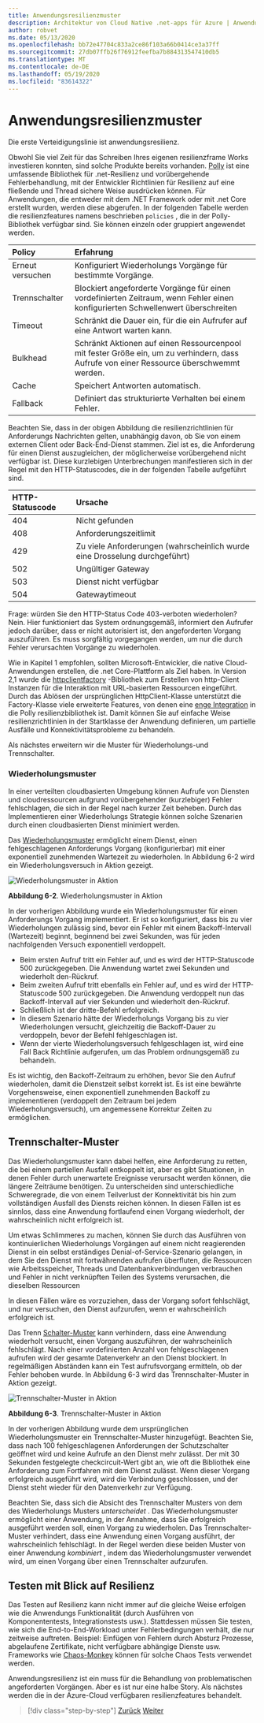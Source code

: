 ```yaml
---
title: Anwendungsresilienzmuster
description: Architektur von Cloud Native .net-apps für Azure | Anwendungsresilienzmuster
author: robvet
ms.date: 05/13/2020
ms.openlocfilehash: bb72e47704c833a2ce86f103a66b0414ce3a37ff
ms.sourcegitcommit: 27db07ffb26f76912feefba7b884313547410db5
ms.translationtype: MT
ms.contentlocale: de-DE
ms.lasthandoff: 05/19/2020
ms.locfileid: "83614322"
---
```

# <a name="application-resiliency-patterns"></a>Anwendungsresilienzmuster

Die erste Verteidigungslinie ist anwendungsresilienz.

Obwohl Sie viel Zeit für das Schreiben Ihres eigenen resilienzframe Works investieren konnten, sind solche Produkte bereits vorhanden. [Polly](http://www.thepollyproject.org/) ist eine umfassende Bibliothek für .net-Resilienz und vorübergehende Fehlerbehandlung, mit der Entwickler Richtlinien für Resilienz auf eine fließende und Thread sichere Weise ausdrücken können. Für Anwendungen, die entweder mit dem .NET Framework oder mit .net Core erstellt wurden, werden diese abgerufen. In der folgenden Tabelle werden die resilienzfeatures namens beschrieben `policies` , die in der Polly-Bibliothek verfügbar sind. Sie können einzeln oder gruppiert angewendet werden.

| Policy | Erfahrung |
| :-------- | :-------- |
| Erneut versuchen | Konfiguriert Wiederholungs Vorgänge für bestimmte Vorgänge. |
| Trennschalter | Blockiert angeforderte Vorgänge für einen vordefinierten Zeitraum, wenn Fehler einen konfigurierten Schwellenwert überschreiten |
| Timeout | Schränkt die Dauer ein, für die ein Aufrufer auf eine Antwort warten kann. |
| Bulkhead | Schränkt Aktionen auf einen Ressourcenpool mit fester Größe ein, um zu verhindern, dass Aufrufe von einer Ressource überschwemmt werden. |
| Cache | Speichert Antworten automatisch. |
| Fallback | Definiert das strukturierte Verhalten bei einem Fehler. |

Beachten Sie, dass in der obigen Abbildung die resilienzrichtlinien für Anforderungs Nachrichten gelten, unabhängig davon, ob Sie von einem externen Client oder Back-End-Dienst stammen. Ziel ist es, die Anforderung für einen Dienst auszugleichen, der möglicherweise vorübergehend nicht verfügbar ist. Diese kurzlebigen Unterbrechungen manifestieren sich in der Regel mit den HTTP-Statuscodes, die in der folgenden Tabelle aufgeführt sind.

| HTTP-Statuscode| Ursache |
| :-------- | :-------- |
| 404 | Nicht gefunden |
| 408 | Anforderungszeitlimit |
| 429 | Zu viele Anforderungen (wahrscheinlich wurde eine Drosselung durchgeführt) |
| 502 | Ungültiger Gateway |
| 503 | Dienst nicht verfügbar |
| 504 | Gatewaytimeout |

Frage: würden Sie den HTTP-Status Code 403-verboten wiederholen? Nein. Hier funktioniert das System ordnungsgemäß, informiert den Aufrufer jedoch darüber, dass er nicht autorisiert ist, den angeforderten Vorgang auszuführen. Es muss sorgfältig vorgegangen werden, um nur die durch Fehler verursachten Vorgänge zu wiederholen.

Wie in Kapitel 1 empfohlen, sollten Microsoft-Entwickler, die native Cloud-Anwendungen erstellen, die .net Core-Plattform als Ziel haben. In Version 2,1 wurde die [httpclientfactory](https://www.stevejgordon.co.uk/introduction-to-httpclientfactory-aspnetcore) -Bibliothek zum Erstellen von http-Client Instanzen für die Interaktion mit URL-basierten Ressourcen eingeführt. Durch das Ablösen der ursprünglichen HttpClient-Klasse unterstützt die Factory-Klasse viele erweiterte Features, von denen eine [enge Integration](../microservices/implement-resilient-applications/implement-http-call-retries-exponential-backoff-polly.md) in die Polly resilienzbibliothek ist. Damit können Sie auf einfache Weise resilienzrichtlinien in der Startklasse der Anwendung definieren, um partielle Ausfälle und Konnektivitätsprobleme zu behandeln.

Als nächstes erweitern wir die Muster für Wiederholungs-und Trennschalter.

### <a name="retry-pattern"></a>Wiederholungsmuster

In einer verteilten cloudbasierten Umgebung können Aufrufe von Diensten und cloudressourcen aufgrund vorübergehender (kurzlebiger) Fehler fehlschlagen, die sich in der Regel nach kurzer Zeit beheben. Durch das Implementieren einer Wiederholungs Strategie können solche Szenarien durch einen cloudbasierten Dienst minimiert werden.

Das [Wiederholungsmuster](https://docs.microsoft.com/azure/architecture/patterns/retry) ermöglicht einem Dienst, einen fehlgeschlagenen Anforderungs Vorgang (konfigurierbar) mit einer exponentiell zunehmenden Wartezeit zu wiederholen. In Abbildung 6-2 wird ein Wiederholungsversuch in Aktion gezeigt.

![Wiederholungsmuster in Aktion](./media/retry-pattern.png)

**Abbildung 6-2**. Wiederholungsmuster in Aktion

In der vorherigen Abbildung wurde ein Wiederholungsmuster für einen Anforderungs Vorgang implementiert. Er ist so konfiguriert, dass bis zu vier Wiederholungen zulässig sind, bevor ein Fehler mit einem Backoff-Intervall (Wartezeit) beginnt, beginnend bei zwei Sekunden, was für jeden nachfolgenden Versuch exponentiell verdoppelt.

- Beim ersten Aufruf tritt ein Fehler auf, und es wird der HTTP-Statuscode 500 zurückgegeben. Die Anwendung wartet zwei Sekunden und wiederholt den-Rückruf.
- Beim zweiten Aufruf tritt ebenfalls ein Fehler auf, und es wird der HTTP-Statuscode 500 zurückgegeben. Die Anwendung verdoppelt nun das Backoff-Intervall auf vier Sekunden und wiederholt den-Rückruf.
- Schließlich ist der dritte-Befehl erfolgreich.
- In diesem Szenario hätte der Wiederholungs Vorgang bis zu vier Wiederholungen versucht, gleichzeitig die Backoff-Dauer zu verdoppeln, bevor der Befehl fehlgeschlagen ist.
- Wenn der vierte Wiederholungsversuch fehlgeschlagen ist, wird eine Fall Back Richtlinie aufgerufen, um das Problem ordnungsgemäß zu behandeln.

Es ist wichtig, den Backoff-Zeitraum zu erhöhen, bevor Sie den Aufruf wiederholen, damit die Dienstzeit selbst korrekt ist. Es ist eine bewährte Vorgehensweise, einen exponentiell zunehmenden Backoff zu implementieren (verdoppelt den Zeitraum bei jedem Wiederholungsversuch), um angemessene Korrektur Zeiten zu ermöglichen.

## <a name="circuit-breaker-pattern"></a>Trennschalter-Muster

Das Wiederholungsmuster kann dabei helfen, eine Anforderung zu retten, die bei einem partiellen Ausfall entkoppelt ist, aber es gibt Situationen, in denen Fehler durch unerwartete Ereignisse verursacht werden können, die längere Zeiträume benötigen. Zu unterscheiden sind unterschiedliche Schweregrade, die von einem Teilverlust der Konnektivität bis hin zum vollständigen Ausfall des Diensts reichen können. In diesen Fällen ist es sinnlos, dass eine Anwendung fortlaufend einen Vorgang wiederholt, der wahrscheinlich nicht erfolgreich ist.

Um etwas Schlimmeres zu machen, können Sie durch das Ausführen von kontinuierlichen Wiederholungs Vorgängen auf einem nicht reagierenden Dienst in ein selbst erständiges Denial-of-Service-Szenario gelangen, in dem Sie den Dienst mit fortwährenden aufrufen überfluten, die Ressourcen wie Arbeitsspeicher, Threads und Datenbankverbindungen verbrauchen und Fehler in nicht verknüpften Teilen des Systems verursachen, die dieselben Ressourcen

In diesen Fällen wäre es vorzuziehen, dass der Vorgang sofort fehlschlägt, und nur versuchen, den Dienst aufzurufen, wenn er wahrscheinlich erfolgreich ist.

Das Trenn [Schalter-Muster](https://docs.microsoft.com/azure/architecture/patterns/circuit-breaker) kann verhindern, dass eine Anwendung wiederholt versucht, einen Vorgang auszuführen, der wahrscheinlich fehlschlägt. Nach einer vordefinierten Anzahl von fehlgeschlagenen aufrufen wird der gesamte Datenverkehr an den Dienst blockiert. In regelmäßigen Abständen kann ein Test aufrufsvorgang ermitteln, ob der Fehler behoben wurde. In Abbildung 6-3 wird das Trennschalter-Muster in Aktion gezeigt.

![Trennschalter-Muster in Aktion](./media/circuit-breaker-pattern.png)

**Abbildung 6-3**. Trennschalter-Muster in Aktion

In der vorherigen Abbildung wurde dem ursprünglichen Wiederholungsmuster ein Trennschalter-Muster hinzugefügt. Beachten Sie, dass nach 100 fehlgeschlagenen Anforderungen der Schutzschalter geöffnet wird und keine Aufrufe an den Dienst mehr zulässt. Der mit 30 Sekunden festgelegte checkcircuit-Wert gibt an, wie oft die Bibliothek eine Anforderung zum Fortfahren mit dem Dienst zulässt. Wenn dieser Vorgang erfolgreich ausgeführt wird, wird die Verbindung geschlossen, und der Dienst steht wieder für den Datenverkehr zur Verfügung.

Beachten Sie, dass sich die Absicht des Trennschalter Musters von dem des Wiederholungs Musters *unterscheidet* . Das Wiederholungsmuster ermöglicht einer Anwendung, in der Annahme, dass Sie erfolgreich ausgeführt werden soll, einen Vorgang zu wiederholen. Das Trennschalter-Muster verhindert, dass eine Anwendung einen Vorgang ausführt, der wahrscheinlich fehlschlägt. In der Regel werden diese beiden Muster von einer Anwendung *kombiniert* , indem das Wiederholungsmuster verwendet wird, um einen Vorgang über einen Trennschalter aufzurufen.

## <a name="testing-for-resiliency"></a>Testen mit Blick auf Resilienz

Das Testen auf Resilienz kann nicht immer auf die gleiche Weise erfolgen wie die Anwendungs Funktionalität (durch Ausführen von Komponententests, Integrationstests usw.). Stattdessen müssen Sie testen, wie sich die End-to-End-Workload unter Fehlerbedingungen verhält, die nur zeitweise auftreten. Beispiel: Einfügen von Fehlern durch Absturz Prozesse, abgelaufene Zertifikate, nicht verfügbare abhängige Dienste usw. Frameworks wie [Chaos-Monkey](https://github.com/Netflix/chaosmonkey) können für solche Chaos Tests verwendet werden.

Anwendungsresilienz ist ein muss für die Behandlung von problematischen angeforderten Vorgängen. Aber es ist nur eine halbe Story. Als nächstes werden die in der Azure-Cloud verfügbaren resilienzfeatures behandelt.

>[!div class="step-by-step"]
>[Zurück](resiliency.md)
>[Weiter](infrastructure-resiliency-azure.md)
